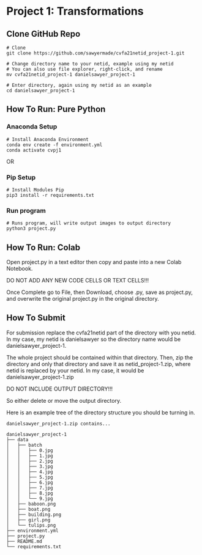 # Project 1: Transformations

## Clone GitHub Repo
```
# Clone
git clone https://github.com/sawyermade/cvfa21netid_project-1.git

# Change directory name to your netid, example using my netid
# You can also use file explorer, right-click, and rename
mv cvfa21netid_project-1 danielsawyer_project-1

# Enter directory, again using my netid as an example
cd danielsawyer_project-1
```

## How To Run: Pure Python

### Anaconda Setup
```
# Install Anaconda Environment
conda env create -f environment.yml
conda activate cvpj1
```

OR

### Pip Setup
```
# Install Modules Pip
pip3 install -r requirements.txt
```

### Run program
```
# Runs program, will write output images to output directory
python3 project.py
```

## How To Run: Colab
Open project.py in a text editor then copy and paste into a new Colab Notebook.

DO NOT ADD ANY NEW CODE CELLS OR TEXT CELLS!!!

Once Complete go to File, then Download, choose .py, save as project.py, and overwrite the original project.py in the original directory.

## How To Submit
For submission replace the cvfa21netid part of the directory with you netid. In my case, my netid is danielsawyer so the directory name would be danielsawyer_project-1.

The whole project should be contained within that directory. Then, zip the directory and only that directory and save it as netid_project-1.zip, where netid is replaced by your netid. In my case, it would be danielsawyer_project-1.zip

DO NOT INCLUDE OUTPUT DIRECTORY!!!

So either delete or move the output directory.

Here is an example tree of the directory structure you should be turning in.
```
danielsawyer_project-1.zip contains...

danielsawyer_project-1
├── data
│   ├── batch
│   │   ├── 0.jpg
│   │   ├── 1.jpg
│   │   ├── 2.jpg
│   │   ├── 3.jpg
│   │   ├── 4.jpg
│   │   ├── 5.jpg
│   │   ├── 6.jpg
│   │   ├── 7.jpg
│   │   ├── 8.jpg
│   │   └── 9.jpg
│   ├── baboon.png
│   ├── boat.png
│   ├── building.png
│   ├── girl.png
│   └── tulips.png
├── environment.yml
├── project.py
├── README.md
└── requirements.txt
```